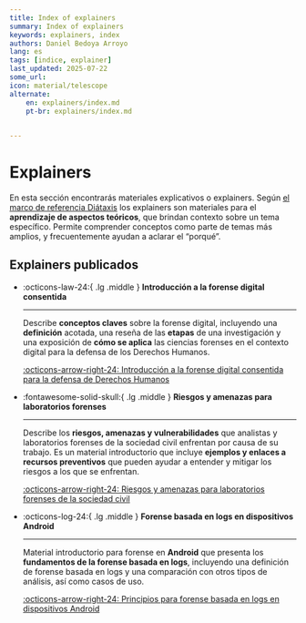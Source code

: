 ```yaml
---
title: Index of explainers
summary: Index of explainers
keywords: explainers, index
authors: Daniel Bedoya Arroyo
lang: es
tags: [indice, explainer]
last_updated: 2025-07-22
some_url:
icon: material/telescope
alternate: 
    en: explainers/index.md
    pt-br: explainers/index.md
    

---
```


# Explainers 

En esta sección encontrarás materiales explicativos o explainers. Según [el marco de referencia Diátaxis](https://diataxis.fr) los explainers son materiales para el **aprendizaje de aspectos teóricos**, que brindan contexto sobre un tema específico. Permite comprender conceptos como parte de temas más amplios, y frecuentemente ayudan a aclarar el “porqué”.

## Explainers publicados

<div class="grid cards" markdown>

-   :octicons-law-24:{ .lg .middle }      __Introducción a la forense digital consentida__

    ---

    Describe **conceptos claves** sobre la forense digital, incluyendo una **definición** acotada, una reseña de las **etapas** de una investigación y una exposición de **cómo se aplica** las ciencias forenses en el contexto digital para la defensa de los Derechos Humanos.

    [:octicons-arrow-right-24: Introducción a la forense digital consentida para la defensa de Derechos Humanos](01-explainer-introduccion-forense-digital/01-explainer-introduccion-forense-digital.html)

-   :fontawesome-solid-skull:{ .lg .middle }      __Riesgos y amenazas para laboratorios forenses__

    ---

    Describe los **riesgos, amenazas y vulnerabilidades** que analistas y laboratorios forenses de la sociedad civil enfrentan por causa de su trabajo. Es un material introductorio que incluye **ejemplos y enlaces a recursos preventivos** que pueden ayudar a entender y mitigar los riesgos a los que se enfrentan.

    [:octicons-arrow-right-24: Riesgos y amenazas para laboratorios forenses de la sociedad civil](02-explainer-riesgos-amenazas/02-explainer-riesgos-amenazas.html)

-   :octicons-log-24:{ .lg .middle }      __Forense basada en logs en dispositivos Android__

    ---

    
    Material introductorio para forense en **Android** que presenta los **fundamentos de la forense basada en logs**, incluyendo una definición de forense basada en logs y una comparación con otros tipos de análisis, así como casos de uso.

    [:octicons-arrow-right-24: Principios para forense basada en logs en dispositivos Android](03-explainer-forense-logs-android/03-explainer-forense-logs-android.html)


</div>





